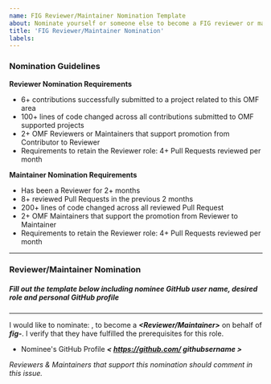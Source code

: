 ```yaml
---
name: FIG Reviewer/Maintainer Nomination Template
about: Nominate yourself or someone else to become a FIG reviewer or maintainer
title: 'FIG Reviewer/Maintainer Nomination'
labels: 
---
```


### Nomination Guidelines
**Reviewer Nomination Requirements**
* 6+ contributions successfully submitted to a project related to this OMF area
* 100+ lines of code changed across all contributions submitted to OMF supported projects
* 2+ OMF Reviewers or Maintainers that support promotion from Contributor to Reviewer
* Requirements to retain the Reviewer role: 4+ Pull Requests reviewed per month

**Maintainer Nomination Requirements**
* Has been a Reviewer for 2+ months
* 8+ reviewed Pull Requests in the previous 2 months
* 200+ lines of code changed across all reviewed Pull Request
* 2+ OMF Maintainers that support the promotion from Reviewer to Maintainer
* Requirements to retain the Reviewer role: 4+ Pull Requests reviewed per month

-------
### Reviewer/Maintainer Nomination

##### Fill out the template below including nominee GitHub user name, desired role and personal GitHub profile
-------------------

I would like to nominate: ***<GitHub User Name>***, to become a ***<Reviewer/Maintainer>*** on behalf of ***fig-<FIG Name>***. I verify that they have fulfilled the prerequisites for this role.

* Nominee's GitHub Profile ***< https://github.com/ githubsername >***

*Reviewers & Maintainers that support this nomination should comment in this issue.*
